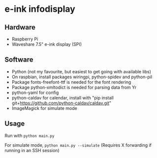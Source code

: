 # e-ink infodisplay

## Hardware

- Raspberry Pi
- Waveshare 7.5" e-ink display (SPI)

## Software

- Python (not my favourite, but easiest to get going with available libs)
- On raspbian, install packages wiringpi, python-spidev and python-pil
- Package fonts-freefont-ttf is needed for the font rendering
- Package python-xmltodict is needed for parsing data from Yr
- python-yaml for config
- python-caldav for calendar, install with "pip install git+https://github.com/python-caldav/caldav.git"
- ImageMagick for simulate mode

## Usage

Run with `python main.py`

For simulate mode, `python main.py --simulate` (Requires X forwarding if running in an SSH session)
